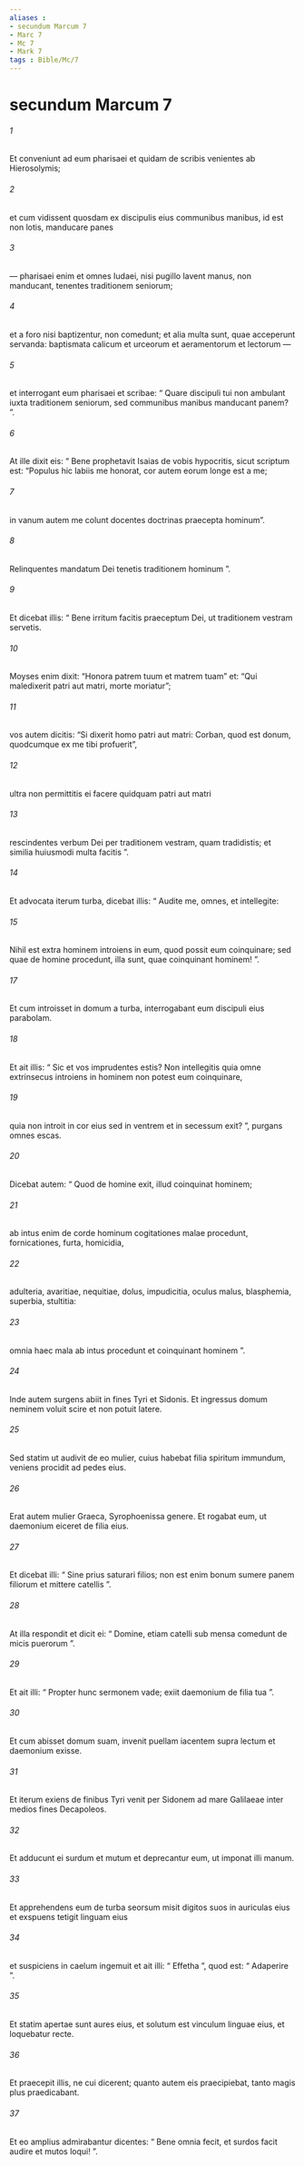 ```yaml
---
aliases : 
- secundum Marcum 7
- Marc 7
- Mc 7
- Mark 7
tags : Bible/Mc/7
---
```


# secundum Marcum 7

###### 1
Et conveniunt ad eum pharisaei et quidam de scribis venientes ab Hierosolymis; 
###### 2
et cum vidissent quosdam ex discipulis eius communibus manibus, id est non lotis, manducare panes 
###### 3
— pharisaei enim et omnes Iudaei, nisi pugillo lavent manus, non manducant, tenentes traditionem seniorum; 
###### 4
et a foro nisi baptizentur, non comedunt; et alia multa sunt, quae acceperunt servanda: baptismata calicum et urceorum et aeramentorum et lectorum — 
###### 5
et interrogant eum pharisaei et scribae: “ Quare discipuli tui non ambulant iuxta traditionem seniorum, sed communibus manibus manducant panem? ”. 
###### 6
At ille dixit eis: “ Bene prophetavit Isaias de vobis hypocritis, sicut scriptum est: “Populus hic labiis me honorat, cor autem eorum longe est a me;
###### 7
in vanum autem me colunt docentes doctrinas praecepta hominum”.
###### 8
Relinquentes mandatum Dei tenetis traditionem hominum ”. 
###### 9
Et dicebat illis: “ Bene irritum facitis praeceptum Dei, ut traditionem vestram servetis. 
###### 10
Moyses enim dixit: “Honora patrem tuum et matrem tuam” et: “Qui maledixerit patri aut matri, morte moriatur”; 
###### 11
vos autem dicitis: “Si dixerit homo patri aut matri: Corban, quod est donum, quodcumque ex me tibi profuerit”, 
###### 12
ultra non permittitis ei facere quidquam patri aut matri 
###### 13
rescindentes verbum Dei per traditionem vestram, quam tradidistis; et similia huiusmodi multa facitis ”.
###### 14
Et advocata iterum turba, dicebat illis: “ Audite me, omnes, et intellegite: 
###### 15
Nihil est extra hominem introiens in eum, quod possit eum coinquinare; sed quae de homine procedunt, illa sunt, quae coinquinant hominem! ”. 
###### 17
Et cum introisset in domum a turba, interrogabant eum discipuli eius parabolam. 
###### 18
Et ait illis: “ Sic et vos imprudentes estis? Non intellegitis quia omne extrinsecus introiens in hominem non potest eum coinquinare, 
###### 19
quia non introit in cor eius sed in ventrem et in secessum exit? ”, purgans omnes escas. 
###### 20
Dicebat autem: “ Quod de homine exit, illud coinquinat hominem; 
###### 21
ab intus enim de corde hominum cogitationes malae procedunt, fornicationes, furta, homicidia, 
###### 22
adulteria, avaritiae, nequitiae, dolus, impudicitia, oculus malus, blasphemia, superbia, stultitia: 
###### 23
omnia haec mala ab intus procedunt et coinquinant hominem ”.
###### 24
Inde autem surgens abiit in fines Tyri et Sidonis. Et ingressus domum neminem voluit scire et non potuit latere. 
###### 25
Sed statim ut audivit de eo mulier, cuius habebat filia spiritum immundum, veniens procidit ad pedes eius. 
###### 26
Erat autem mulier Graeca, Syrophoenissa genere. Et rogabat eum, ut daemonium eiceret de filia eius. 
###### 27
Et dicebat illi: “ Sine prius saturari filios; non est enim bonum sumere panem filiorum et mittere catellis ”. 
###### 28
At illa respondit et dicit ei: “ Domine, etiam catelli sub mensa comedunt de micis puerorum ”. 
###### 29
Et ait illi: “ Propter hunc sermonem vade; exiit daemonium de filia tua ”. 
###### 30
Et cum abisset domum suam, invenit puellam iacentem supra lectum et daemonium exisse.
###### 31
Et iterum exiens de finibus Tyri venit per Sidonem ad mare Galilaeae inter medios fines Decapoleos. 
###### 32
Et adducunt ei surdum et mutum et deprecantur eum, ut imponat illi manum. 
###### 33
Et apprehendens eum de turba seorsum misit digitos suos in auriculas eius et exspuens tetigit linguam eius 
###### 34
et suspiciens in caelum ingemuit et ait illi: “ Effetha ”, quod est: “ Adaperire ”. 
###### 35
Et statim apertae sunt aures eius, et solutum est vinculum linguae eius, et loquebatur recte. 
###### 36
Et praecepit illis, ne cui dicerent; quanto autem eis praecipiebat, tanto magis plus praedicabant. 
###### 37
Et eo amplius admirabantur dicentes: “ Bene omnia fecit, et surdos facit audire et mutos loqui! ”.
